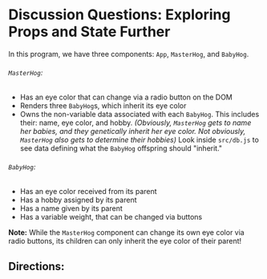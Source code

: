# Discussion Questions: Exploring Props and State Further

In this program, we have three components: `App`, `MasterHog`, and `BabyHog`.

###### `MasterHog`:

- Has an eye color that can change via a radio button on the DOM
- Renders three `BabyHog`s, which inherit its eye color
- Owns the non-variable data associated with each `BabyHog`. This includes their: name, eye color, and hobby. _(Obviously, `MasterHog` gets to name her babies, and they genetically inherit her eye color. Not obviously, `MasterHog` also gets to determine their hobbies)_ Look inside `src/db.js` to see data defining what the `BabyHog` offspring should "inherit."

###### `BabyHog`:

- Has an eye color received from its parent
- Has a hobby assigned by its parent
- Has a name given by its parent
- Has a variable weight, that can be changed via buttons

**Note:** While the `MasterHog` component can change its own eye color via radio buttons, its children can only inherit the eye color of their parent!


## Directions:

<!-- - Understanding the data associated with both the `MasterHog` as well as the `BabyHog` components, _plan out_ what data should be kept as state vs. props in each component and then implement it
    - eyecolor(MasterHog) => state and passed down as prop for babyHog
    - babyHog (name, and hobby) => props from the db.js array
    - babyHog (weight) => state for babyHog can be changed within component -->
    
<!-- - Make use of the `src/db.js` file (import it!). Hint: arrays can be mapped and return JSX! Just because the starter code has three `BabyHog` components written in doesn't mean its an ideal solution -->
<!-- - Depending on the `BabyHog` eye color, a different image should be rendered (several are being imported in the `BabyHog` component) -->
<!-- - While the `changeWeight` method has been implemented in `BabyHog`, it is not 'hooked up' to the component. Make sure the function is invoked so our hogs can grow and shrink when either of the button's are clicked. (Consider how `MasterHog`'s `changeEyeColor` method is 'hooked up' if you are stuck here) -->

